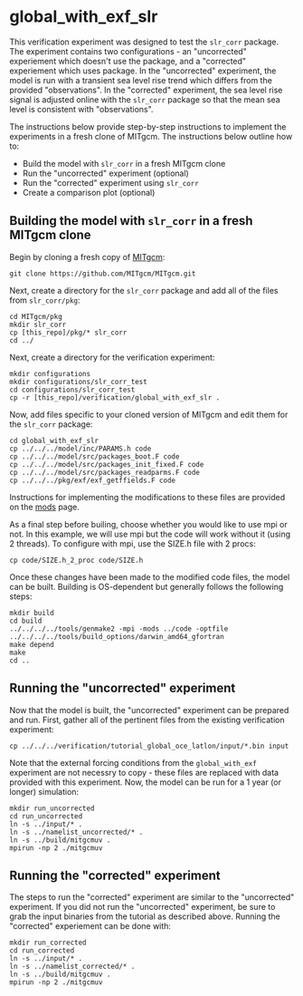 # global_with_exf_slr

This verification experiment was designed to test the `slr_corr` package. The experiment contains two configurations - an "uncorrected" experiement which doesn't use the package, and a "corrected" experiement which uses package. In the "uncorrected" experiment, the model is run with a transient sea level rise trend which differs from the provided "observations". In the "corrected" experiment, the sea level rise signal is adjusted online with the `slr_corr` package so that the mean sea level is consistent with "observations".

The instructions below provide step-by-step instructions to implement the experiments in a fresh clone of MITgcm. The instructions below outline how to:
- Build the model with `slr_corr` in a fresh MITgcm clone
- Run the "uncorrected" experiment (optional)
- Run the "corrected" experiment using `slr_corr`
- Create a comparison plot (optional)

## Building the model with `slr_corr` in a fresh MITgcm clone
Begin by cloning a fresh copy of [MITgcm](https://github.com/MITgcm/MITgcm):
```
git clone https://github.com/MITgcm/MITgcm.git
```
Next, create a directory for the `slr_corr` package and add all of the files from `slr_corr/pkg`:
```
cd MITgcm/pkg
mkdir slr_corr
cp [this_repo]/pkg/* slr_corr
cd ../
```
Next, create a directory for the verification experiment:
```
mkdir configurations
mkdir configurations/slr_corr_test
cd configurations/slr_corr_test
cp -r [this_repo]/verification/global_with_exf_slr .
```
Now, add files specific to your cloned version of MITgcm and edit them for the `slr_corr` package:
```
cd global_with_exf_slr
cp ../../../model/inc/PARAMS.h code
cp ../../../model/src/packages_boot.F code
cp ../../../model/src/packages_init_fixed.F code
cp ../../../model/src/packages_readparms.F code
cp ../../../pkg/exf/exf_getffields.F code
```
Instructions for implementing the modifications to these files are provided on the [mods](https://github.com/mhwood/slr_corr/tree/main/mods) page.

As a final step before builing, choose whether you would like to use mpi or not. In this example, we will use mpi but the code will work without it (using 2 threads). To configure with mpi, use the SIZE.h file with 2 procs:
```
cp code/SIZE.h_2_proc code/SIZE.h
```

Once these changes have been made to the modified code files, the model can be built. Building is OS-dependent but generally follows the following steps:
```
mkdir build
cd build
../../../../tools/genmake2 -mpi -mods ../code -optfile ../../../../tools/build_options/darwin_amd64_gfortran
make depend
make
cd ..
```

## Running the "uncorrected" experiment
Now that the model is built, the "uncorrected" experiment can be prepared and run. First, gather all of the pertinent files from the existing verification experiment:
```
cp ../../../verification/tutorial_global_oce_latlon/input/*.bin input
```
Note that the external forcing conditions from the `global_with_exf` experiment are not necessry to copy - these files are replaced with data provided with this experiment. Now, the model can be run for a 1 year (or longer) simulation:
```
mkdir run_uncorrected
cd run_uncorrected
ln -s ../input/* .
ln -s ../namelist_uncorrected/* .
ln -s ../build/mitgcmuv .
mpirun -np 2 ./mitgcmuv
```


## Running the "corrected" experiment
The steps to run the "corrected" experiment are similar to the "uncorrected" experiment. If you did not run the "uncorrected" experiment, be sure to grab the input binaries from the tutorial as described above. Running the "corrected" experiement can be done with:
```
mkdir run_corrected
cd run_corrected
ln -s ../input/* .
ln -s ../namelist_corrected/* .
ln -s ../build/mitgcmuv .
mpirun -np 2 ./mitgcmuv
```
